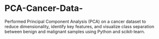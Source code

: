 # PCA-Cancer-Data-
Performed Principal Component Analysis (PCA) on a cancer dataset to reduce dimensionality, identify key features, and visualize class separation between benign and malignant samples using Python and scikit-learn.
